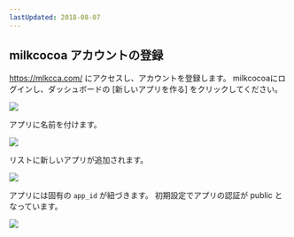 ```yaml
---
lastUpdated: 2018-08-07
---
```


## milkcocoa アカウントの登録

https://mlkcca.com/ にアクセスし、アカウントを登録します。
milkcocoaにログインし、ダッシュボードの [新しいアプリを作る] をクリックしてください。

![](/_asset/images/InfoMotion/datasources/milkcocoa-v2/app-list.png)

アプリに名前を付けます。

![](/_asset/images/InfoMotion/datasources/milkcocoa-v2/name-app.png)

リストに新しいアプリが追加されます。

![](/_asset/images/InfoMotion/datasources/milkcocoa-v2/new-app-list.png)

アプリには固有の `app_id` が紐づきます。
初期設定でアプリの認証が public となっています。

![](/_asset/images/InfoMotion/datasources/milkcocoa-v2/app-dashboard.png)